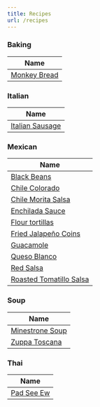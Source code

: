 ```yaml
---
title: Recipes
url: /recipes
---
```


### Baking

| Name                                     |
| ---------------------------------------- |
| [Monkey Bread](/recipes/monkey-bread.md) |

### Italian

| Name                                           |
| ---------------------------------------------- |
| [Italian Sausage](/recipes/italian-sausage.md) |

### Mexican

| Name                                                           |
| -------------------------------------------------------------- |
| [Black Beans](/recipes/black-beans.md)                         |
| [Chile Colorado](/recipes/chile-colorado.md)                   |
| [Chile Morita Salsa](/recipes/chile-morita-salsa.md)           |
| [Enchilada Sauce](/recipes/enchilada-sauce.md)                 |
| [Flour tortillas](/recipes/flour-tortillas.md)                 |
| [Fried Jalapeño Coins](/recipes/fried-jalapeno-coins.md)       |
| [Guacamole](/recipes/guacamole.md)                             |
| [Queso Blanco](/recipes/queso-blanco.md)                       |
| [Red Salsa](/recipes/red-salsa.md)                             |
| [Roasted Tomatillo Salsa](/recipes/roasted-tomatillo-salsa.md) |

### Soup

| Name                                           |
| ---------------------------------------------- |
| [Minestrone Soup](/recipes/minestrone-soup.md) |
| [Zuppa Toscana](/recipes/zuppa-toscana.md)     |

### Thai

| Name                                 |
| ------------------------------------ |
| [Pad See Ew](/recipes/pad-see-ew.md) |

